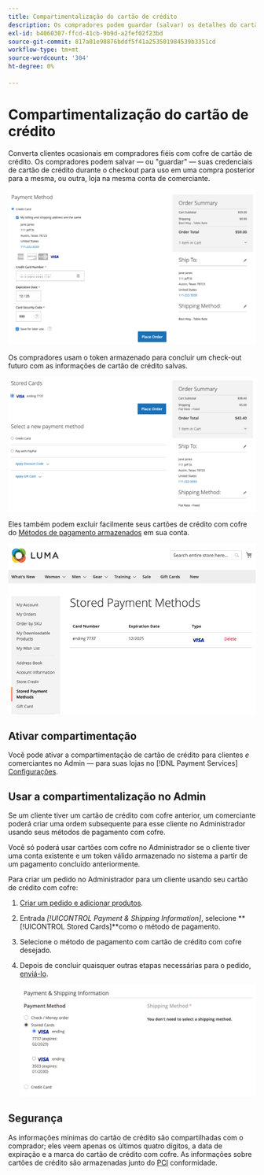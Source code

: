 ```yaml
---
title: Compartimentalização do cartão de crédito
description: Os compradores podem guardar (salvar) os detalhes do cartão de crédito para compras futuras.
exl-id: b4060307-ffcd-41cb-9b9d-a2fef02f23bd
source-git-commit: 817a01e98876bddf5f41a253501984539b3351cd
workflow-type: tm+mt
source-wordcount: '304'
ht-degree: 0%

---
```


# Compartimentalização do cartão de crédito

Converta clientes ocasionais em compradores fiéis com cofre de cartão de crédito. Os compradores podem salvar — ou &quot;guardar&quot; — suas credenciais de cartão de crédito durante o checkout para uso em uma compra posterior para a mesma, ou outra, loja na mesma conta de comerciante.

![Guarde seu cartão de crédito para uso posterior](assets/save-card-for-later.png)

Os compradores usam o token armazenado para concluir um check-out futuro com as informações de cartão de crédito salvas.

![Usar credenciais armazenadas para compra futura](assets/use-stored-card.png)

Eles também podem excluir facilmente seus cartões de crédito com cofre do [Métodos de pagamento armazenados](https://docs.magento.com/user-guide/customers/account-dashboard-stored-payment-methods.html) em sua conta.

![Métodos de pagamento armazenados em minha conta](assets/stored-payment-methods.png)

## Ativar compartimentação

Você pode ativar a compartimentação de cartão de crédito para clientes _e_ comerciantes no Admin — para suas lojas no [!DNL Payment Services] [Configurações](settings.md#card-vaulting).

## Usar a compartimentalização no Admin

Se um cliente tiver um cartão de crédito com cofre anterior, um comerciante poderá criar uma ordem subsequente para esse cliente no Administrador usando seus métodos de pagamento com cofre.

Você só poderá usar cartões com cofre no Administrador se o cliente tiver uma conta existente e um token válido armazenado no sistema a partir de um pagamento concluído anteriormente.

Para criar um pedido no Administrador para um cliente usando seu cartão de crédito com cofre:

1. [Criar um pedido e adicionar produtos](https://experienceleague.adobe.com/docs/commerce-admin/stores-sales/point-of-purchase/assist/customer-account-create-order.html).
1. Entrada _[!UICONTROL Payment & Shipping Information]_, selecione **[!UICONTROL Stored Cards]**como o método de pagamento.
1. Selecione o método de pagamento com cartão de crédito com cofre desejado.
1. Depois de concluir quaisquer outras etapas necessárias para o pedido, [enviá-lo](https://experienceleague.adobe.com/docs/commerce-admin/stores-sales/point-of-purchase/assist/customer-account-create-order.html?lang=en#step-3%3A-submit-the-order).

   ![Usar cartão de crédito com cofre no Administrador para o cliente](assets/admin-vaultedcard.png)

## Segurança

As informações mínimas do cartão de crédito são compartilhadas com o comprador; eles veem apenas os últimos quatro dígitos, a data de expiração e a marca do cartão de crédito com cofre. As informações sobre cartões de crédito são armazenadas junto do [PCI](security.md#PCI-compliance) conformidade.
